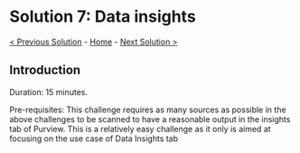 # Solution 7: Data insights

[< Previous Solution](./Solution6.md) - [Home](./README.md) - [Next Solution >](./Solution8.md)


## Introduction

Duration: 15 minutes. 

Pre-requisites: This challenge requires as many sources as possible in the above challenges to be scanned to have a reasonable output in the insights tab of Purview. This is a relatively easy challenge as it only is aimed at focusing on the use case of Data Insights tab 
